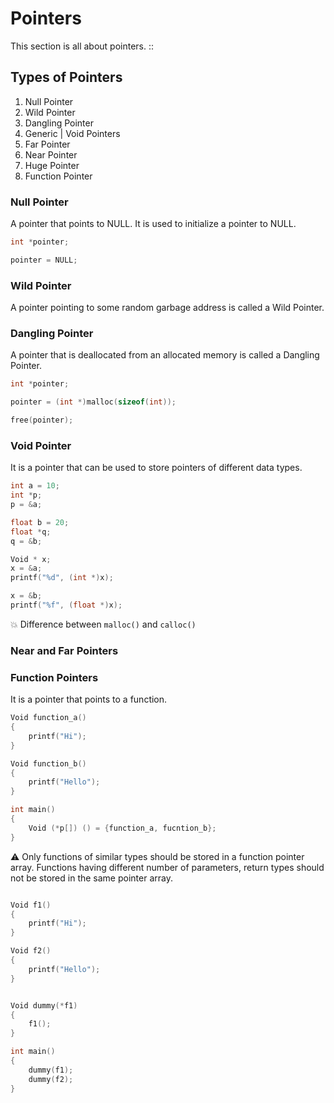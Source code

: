 # Pointers

This section is all about pointers. ::

## Types of Pointers

1. Null Pointer
1. Wild Pointer
1. Dangling Pointer
1. Generic | Void Pointers
1. Far Pointer
1. Near Pointer
1. Huge Pointer
1. Function Pointer

### Null Pointer

A pointer that points to NULL. It is used to initialize a pointer to NULL. 

```c
int *pointer;

pointer = NULL;
```

### Wild Pointer

A pointer pointing to some random garbage address is called a Wild Pointer.

### Dangling Pointer

A pointer that is deallocated from an allocated memory is called a Dangling Pointer. 

```c
int *pointer;

pointer = (int *)malloc(sizeof(int));

free(pointer);
```

### Void Pointer

It is a pointer that can be used to store pointers of different data types. 

```c
int a = 10;
int *p;
p = &a;

float b = 20;
float *q;
q = &b;

Void * x;
x = &a;
printf("%d", (int *)x);

x = &b;
printf("%f", (float *)x);
```

:boom: Difference between ```malloc()``` and ```calloc()```

### Near and Far Pointers

### Function Pointers

It is a pointer that points to a function. 

```c
Void function_a() 
{
    printf("Hi");
}

Void function_b() 
{
    printf("Hello");
}

int main() 
{
    Void (*p[]) () = {function_a, fucntion_b};
}
```

:warning: Only functions of similar types should be stored in a function pointer array. Functions having different number of parameters, return types should not be stored in the same pointer array.

```c

Void f1() 
{
    printf("Hi");
}

Void f2() 
{
    printf("Hello");
}


Void dummy(*f1) 
{
    f1();
}

int main() 
{
    dummy(f1);
    dummy(f2);
}
```
